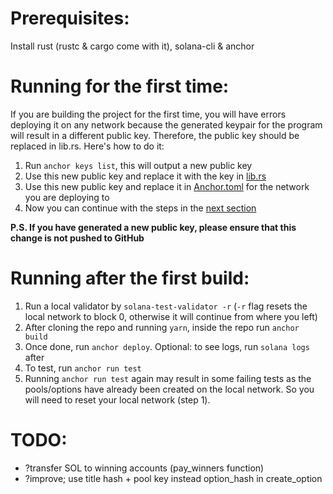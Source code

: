 # Prerequisites:
Install rust (rustc & cargo come with it), solana-cli & anchor

# Running for the first time:
If you are building the project for the first time, you will have errors deploying it on any network because the generated
keypair for the program will result in a different public key. Therefore, the public key should be replaced in lib.rs.
Here's how to do it:

1. Run `anchor keys list`, this will output a new public key
2. Use this new public key and replace it with the key in [lib.rs](https://github.com/Degen-Markets/degen-markets-solana/blob/master/programs/degen-pools/src/lib.rs#L15)
3. Use this new public key and replace it in [Anchor.toml](https://github.com/Degen-Markets/degen-markets-solana/blob/master/Anchor.toml) for the network you are deploying to
4. Now you can continue with the steps in the [next section](#running-after-the-first-build)

**P.S. If you have generated a new public key, please ensure that this change is not pushed to GitHub**

# Running after the first build:

1. Run a local validator by `solana-test-validator -r` (`-r` flag resets the local network to block 0, otherwise it will continue from where you left)
2. After cloning the repo and running `yarn`, inside the repo run `anchor build`
3. Once done, run `anchor deploy`. Optional: to see logs, run `solana logs` after
4. To test, run `anchor run test`
5. Running `anchor run test` again may result in some failing tests as the pools/options have already been created on the local network. So you will need to reset your local network (step 1).

# TODO:
- ?transfer SOL to winning accounts (pay_winners function)
- ?improve; use title hash + pool key instead option_hash in create_option